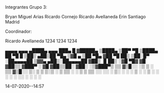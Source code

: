 Integrantes Grupo 3:

Bryan Miguel Arias 
Ricardo Cornejo 
Ricardo Avellaneda 
Erin Santiago Madrid

Coordinador:

Ricardo Avellaneda 
1234
1234
1234


 ▄▄▄▄    ▄▄▄       ▄████▄   ▄▄▄       ███▄    █ 
▓█████▄ ▒████▄    ▒██▀ ▀█  ▒████▄     ██ ▀█   █ 
▒██▒ ▄██▒██  ▀█▄  ▒▓█    ▄ ▒██  ▀█▄  ▓██  ▀█ ██▒
▒██░█▀  ░██▄▄▄▄██ ▒▓▓▄ ▄██▒░██▄▄▄▄██ ▓██▒  ▐▌██▒
░▓█  ▀█▓ ▓█   ▓██▒▒ ▓███▀ ░ ▓█   ▓██▒▒██░   ▓██░
░▒▓███▀▒ ▒▒   ▓▒█░░ ░▒ ▒  ░ ▒▒   ▓▒█░░ ▒░   ▒ ▒ 
▒░▒   ░   ▒   ▒▒ ░  ░  ▒     ▒   ▒▒ ░░ ░░   ░ ▒░
 ░    ░   ░   ▒   ░          ░   ▒      ░   ░ ░ 
 ░            ░  ░░ ░            ░  ░         ░

14-07-2020--14:57
